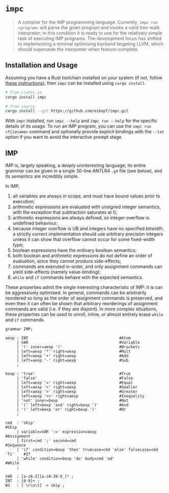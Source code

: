 # `impc`
> A compiler for the IMP programming language.
Currently, `impc run <program>` will parse the given program and invoke a valid tree-walk interpreter; in this condition it is ready to use for the relatively simple task of executing IMP programs. The development focus has shifted to implementing a minimal optimising backend targeting LLVM, which should supersede the interpreter when feature-complete.

## Installation and Usage
Assuming you have a Rust toolchain installed on your system (if not, follow [these instructions](https://rustup.rs)), then `impc` can be installed using `cargo install`.

```sh
# from crates.io
cargo install impc

# from source
cargo install --git https://github.com/eikopf/impc.git
```

With `impc` installed, run `impc --help` and `impc run --help` for the specific details of its usage. To run an IMP program, you can use the `impc run <filename>` command and optionally provide explicit bindings with the `--let` option if you want to avoid the interactive prompt stage.

## IMP
IMP is, largely speaking, a _deeply_ uninteresting language; its entire grammar can be given in a single 30-line ANTLR4 `.g4` file (see below), and its semantics are incredibly simple.

In IMP,
1. all variables are always in scope, and must have bound values prior to execution;
2. arithmetic expressions are evaluated with unsigned integer semantics, with the exception that subtraction saturates at 0;
3. arithmetic expressions are always defined, so integer overflow is undefined behaviour;
4. because integer overflow is UB and integers have no specified bitwidth, a strictly correct implementation should use arbitrary precision integers unless it can show that overflow cannot occur for some fixed-width type;
5. boolean expressions have the ordinary boolean semantics;
6. both boolean and arithmetic expressions do not define an order of evaluation, since they cannot produce side-effects;
7. commands are executed in-order, and only assignment commands can yield side-effects (namely value-binding);
8. `while` and `if` commands behave with the expected semantics.

These properties admit the single interesting characteristic of IMP: it is can be aggressively optimised. In general, commands can be arbitrarily reordered so long as the order of assignment commands is preserved, and even then it can often be shown that arbitrary reorderings of assignment commands are valid (i.e. if they are disjoint). In more complex situations, these properties can be used to unroll, inline, or almost entirely erase `while` and `if` commands.

```antlr
grammar IMP;

aexp : INT                                        #Atom
     | VAR                                        #Variable
     | '(' inner=aexp ')'                         #Brackets
     | left=aexp '*' right=aexp                   #Mult
     | left=aexp '+' right=aexp                   #Add
     | left=aexp '-' right=aexp                   #Sub
     ;

bexp : 'true'                                     #True
     | 'false'                                    #False
     | left=aexp '=' right=aexp                   #Equal
     | left=aexp '<' right=aexp                   #Smaller
     | left=aexp '>' right=aexp                   #Greater
     | left=aexp '<>' right=aexp                  #Inequality
     | 'not' inner=bexp                           #Not
     | '(' left=bexp 'and' right=bexp ')'         #And
     | '(' left=bexp 'or' right=bexp ')'          #Or
     ;

cmd  : 'skip'                                                               #Skip
     | variable=VAR ':=' expression=aexp                                    #Assignment
     | first=cmd ';' second=cmd                                             #Sequence
     | 'if' condition=bexp 'then' truecase=cmd 'else' falsecase=cmd 'fi'    #If
     | 'while' condition=bexp 'do' body=cmd 'od'                            #While
     ;
     
VAR  : [a-zA-Z][a-zA-Z0-9_]* ;
INT  : [0-9]+ ;
WS   : [ \r\n\t] -> skip ;
```
